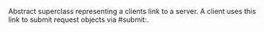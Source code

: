 Abstract superclass representing a clients link to a server.  A client uses this link to submit request objects via #submit:.
